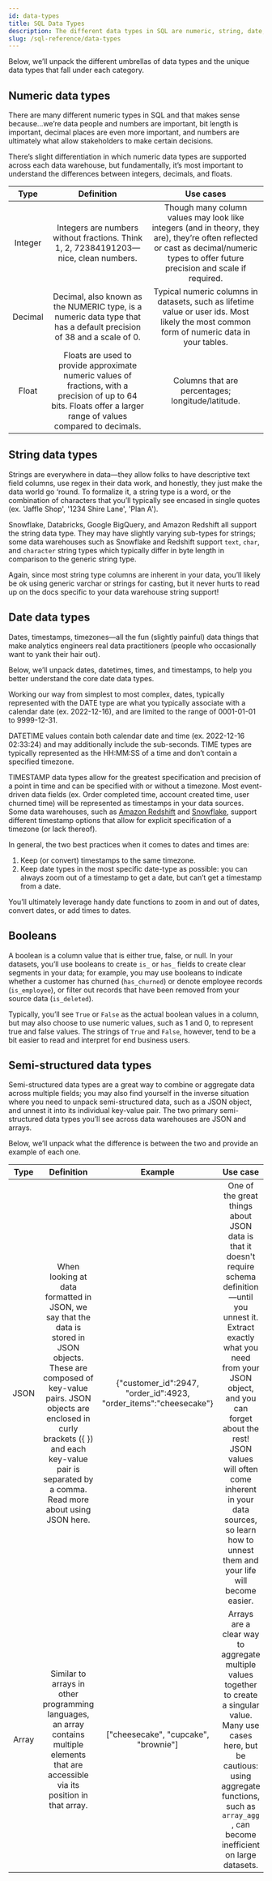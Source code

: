 ```yaml
---
id: data-types
title: SQL Data Types
description: The different data types in SQL are numeric, string, date, booleans, and semi-structured. This content covers the differences between them and their subcategories.
slug: /sql-reference/data-types
---
```


<head>
    <title>What are the SQL data types?</title>
</head>

Below, we’ll unpack the different umbrellas of data types and the unique data types that fall under each category.

## Numeric data types

There are many different numeric types in SQL and that makes sense because…we’re data people and numbers are important, bit length is important, decimal places are even more important, and numbers are ultimately what allow stakeholders to make certain decisions.

There’s slight differentiation in which numeric data types are supported across each data warehouse, but fundamentally, it’s most important to understand the differences between integers, decimals, and floats.

| **Type** | **Definition** | **Use cases** |
|:---:|:---:|:---:|
| Integer | Integers are numbers without fractions. Think 1, 2, 72384191203—nice, clean numbers. | Though many column values may look like integers (and in theory, they are), they’re often reflected or cast as decimal/numeric types to offer future precision and scale if required.  |
| Decimal | Decimal, also known as the NUMERIC type, is a numeric data type that has a default precision of 38 and a scale of 0. | Typical numeric columns in datasets, such as lifetime value or user ids. Most likely the most common form of numeric data in your tables. |
| Float | Floats are used to provide approximate numeric values of fractions, with a precision of up to 64 bits. Floats offer a larger range of values compared to decimals.  | Columns that are percentages; longitude/latitude.  |

## String data types

Strings are everywhere in data—they allow folks to have descriptive text field columns, use regex in their data work, and honestly, they just make the data world go ‘round. To formalize it, a string type is a word, or the combination of characters that you’ll typically see encased in single quotes (ex. 'Jaffle Shop', '1234 Shire Lane', 'Plan A').

Snowflake, Databricks, Google BigQuery, and Amazon Redshift all support the string data type. They may have slightly varying sub-types for strings; some data warehouses such as Snowflake and Redshift support `text`, `char`, and `character` string types which typically differ in byte length in comparison to the generic string type.

Again, since most string type columns are inherent in your data, you’ll likely be ok using generic varchar or strings for casting, but it never hurts to read up on the docs specific to your data warehouse string support!

## Date data types

Dates, timestamps, timezones—all the fun (slightly painful) data things that make analytics engineers real data practitioners (people who occasionally want to yank their hair out).

Below, we’ll unpack dates, datetimes, times, and timestamps, to help you better understand the core date data types.

Working our way from simplest to most complex, dates, typically represented with the DATE type are what you typically associate with a calendar date (ex. 2022-12-16), and are limited to the range of 0001-01-01 to 9999-12-31.

DATETIME values contain both calendar date and time (ex. 2022-12-16 02:33:24) and may additionally include the sub-seconds. TIME types are typically represented as the HH:MM:SS of a time and don’t contain a specified timezone.

TIMESTAMP data types allow for the greatest specification and precision of a point in time and can be specified with or without a timezone. Most event-driven data fields (ex. Order completed time, account created time, user churned time) will be represented as timestamps in your data sources. Some data warehouses, such as [Amazon Redshift](https://docs.amazonaws.cn/en_us/redshift/latest/dg/r_Datetime_types.html) and [Snowflake](https://docs.snowflake.com/en/sql-reference/data-types-datetime.html#date-time-data-types), support different timestamp options that allow for explicit specification of a timezone (or lack thereof).

In general, the two best practices when it comes to dates and times are:
1. Keep (or convert) timestamps to the same timezone.
2. Keep date types in the most specific date-type as possible: you can always zoom out of a timestamp to get a date, but can’t get a timestamp from a date. 

You’ll ultimately leverage handy date functions to zoom in and out of dates, convert dates, or add times to dates.

## Booleans

A boolean is a column value that is either true, false, or null. In your datasets, you’ll use booleans to create `is_` or `has_` fields to create clear segments in your data; for example, you may use booleans to indicate whether a customer has churned (`has_churned`) or denote employee records (`is_employee`), or filter out records that have been removed from your source data (`is_deleted`). 

Typically, you’ll see `True` or `False` as the actual boolean values in a column, but may also choose to use numeric values, such as 1 and 0, to represent true and false values. The strings of `True` and `False`, however, tend to be a bit easier to read and interpret for end business users.

## Semi-structured data types

Semi-structured data types are a great way to combine or aggregate data across multiple fields; you may also find yourself in the inverse situation where you need to unpack semi-structured data, such as a <Term id="json">JSON</Term> object, and unnest it into its individual key-value pair. The two primary semi-structured data types you’ll see across data warehouses are JSON and arrays. 

Below, we’ll unpack what the difference is between the two and provide an example of each one.

| **Type** | **Definition** | **Example** | **Use case** |
|:---:|:---:|:---:|:---:|
| JSON | When looking at data formatted in JSON, we say that the data is stored in JSON objects. These are composed of key-value pairs. JSON objects are enclosed in curly brackets ({ }) and each key-value pair is separated by a comma. Read more about using JSON here. | {"customer_id":2947, "order_id":4923, "order_items":"cheesecake"} | One of the great things about JSON data is that it doesn't require schema definition—until you unnest it. Extract exactly what you need from your JSON object, and you can forget about the rest! JSON values will often come inherent in your data sources, so learn how to unnest them and your life will become easier. |
| Array | Similar to arrays in other programming languages, an array contains multiple elements that are accessible via its position in that array. | ["cheesecake", "cupcake", "brownie"] | Arrays are a clear way to aggregate multiple values together to create a singular value. Many use cases here, but be cautious: using aggregate functions, such as `array_agg` , can become inefficient on large datasets. |